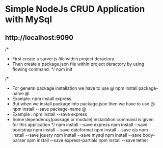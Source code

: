 # Simple NodeJs CRUD Application with MySql
## http://localhost:9090 

/* 
* First create a sarver.js file within project deractory.
* Then create a package.json file within project deractory by using flowing command. 
*/
npm init

/*
* For general package installation we have to use @ npm install package-name @
* Example: npm install express
* But when we install package into package.json then we have to use @ npm install --save package-name @
* Example : npm install --save express
* Some dependency(paskage or module) installation command is given for this application
*/
npm install --save express
npm install --save bootstrap
npm install --save dateformat
npm install --save ejs
npm install --save jquery
npm install --save mysql
npm install --save body-parser
npm install --save express-partials
npm install --save tether